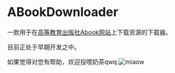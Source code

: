 # ABookDownloader

一款用于在[高等教育出版社Abook网站](http://abook.hep.com.cn)上下载资源的下载器。

目前正处于早期开发之中。

如果觉得对您有帮助，欢迎投喂奶茶qwq
![miaow](https://ed1toa.bn.files.1drv.com/y4mvxzPxCdZAMpxhZAi6ghIkRKhj3OYl6BR37714KsBvir85uzfCYDPkzjkBIjiRiqCJkIC9dw5myG2Oqbqc9UIgkrOTt3mYAcsGhrO2nBgkcA3IyPlkiKr_DuFBYaea-tqdBhvdj8l0CzVksRJNQRLwaWus-NUHHWZPXYBtZIxtUdoGHAdjY3Y6uEZg8c521hl01S3ZbObnH1FWXg288Qyjg?width=356&height=356&cropmode=none)